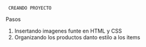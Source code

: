      CREANDO PROYECTO


Pasos
1. Insertando imagenes funte en HTML y CSS
2. Organizando los productos danto estilo a los items 